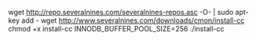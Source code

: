 wget http://repo.severalnines.com/severalnines-repos.asc -O- | sudo apt-key add -
wget http://www.severalnines.com/downloads/cmon/install-cc
chmod +x install-cc
INNODB_BUFFER_POOL_SIZE=256 ./install-cc
